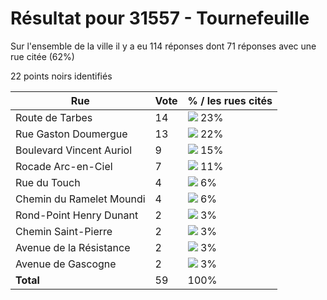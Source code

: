 # Résultat pour 31557 - Tournefeuille

Sur l'ensemble de la ville il y a eu 114 réponses dont 71 réponses avec une rue citée (62%)

22 points noirs identifiés

| Rue | Vote | % / les rues cités|
|-----|------|-------------------|
| Route de Tarbes | 14 | <img src="../../img/bar_23.gif" />&nbsp;23%|
| Rue Gaston Doumergue | 13 | <img src="../../img/bar_22.gif" />&nbsp;22%|
| Boulevard Vincent Auriol | 9 | <img src="../../img/bar_15.gif" />&nbsp;15%|
| Rocade Arc-en-Ciel | 7 | <img src="../../img/bar_11.gif" />&nbsp;11%|
| Rue du Touch | 4 | <img src="../../img/bar_6.gif" />&nbsp;6%|
| Chemin du Ramelet Moundi | 4 | <img src="../../img/bar_6.gif" />&nbsp;6%|
| Rond-Point Henry Dunant | 2 | <img src="../../img/bar_3.gif" />&nbsp;3%|
| Chemin Saint-Pierre | 2 | <img src="../../img/bar_3.gif" />&nbsp;3%|
| Avenue de la Résistance | 2 | <img src="../../img/bar_3.gif" />&nbsp;3%|
| Avenue de Gascogne | 2 | <img src="../../img/bar_3.gif" />&nbsp;3%|
| **Total** | 59 | 100%|

